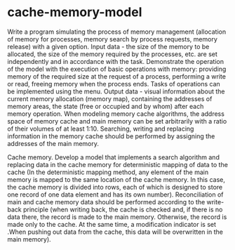 # cache-memory-model
Write a program simulating the process of memory management (allocation of memory for processes, memory search by process requests, memory release) with a given option.
Input data - the size of the memory to be allocated, the size of the memory required by the processes, etc. are set independently and in accordance with the task. Demonstrate the operation of the model with the execution of basic operations with memory: providing memory of the required size at the request of a process, performing a write or read, freeing memory when the process ends. 
Tasks of operations can be implemented using the menu.
Output data - visual information about the current memory allocation (memory map), containing the addresses of memory areas, the state (free or occupied and by whom) after each memory operation. 
When modeling memory cache algorithms, the address space of memory cache and main memory can be set arbitrarily with a ratio of their volumes of at least 1:10. Searching, writing and replacing information in the memory cache should be performed by assigning the addresses of the main memory.

Cache memory. Develop a model that implements a search algorithm and 
replacing data in the cache memory for deterministic mapping of data to the cache (In the deterministic mapping method, any element of the main memory is mapped to the same location of the cache memory. In this case, the cache memory is divided into rows, each of which is designed to store one record of one data element and has its own number). Reconciliation of main and cache memory data should be performed according to the write-back principle (when writing back, the cache is checked and, if there is no data there, the record is made to the main memory. Otherwise, the record is made only to the cache. At the same time, a modification indicator is set .When pushing out data from the cache, this data will be overwritten in the main memory).
